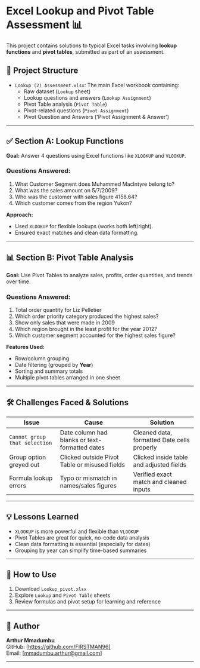# Excel Lookup and Pivot Table Assessment 📊

This project contains solutions to typical Excel tasks involving **lookup functions** and **pivot tables**, submitted as part of an assessment.

## 📁 Project Structure

- `Lookup (2) Assessment.xlsx`: The main Excel workbook containing:
  - Raw dataset (`Lookup` sheet)
  - Lookup questions and answers (`Lookup Assignment`)
  - Pivot Table analysis (`Pivot Table`)
  - Pivot-related questions (`Pivot Assignment`)
  - Pivot Question and Answers ('Pivot Assignment & Answer')

---

## ✅ Section A: Lookup Functions

**Goal:** Answer 4 questions using Excel functions like `XLOOKUP` and `VLOOKUP`.

### Questions Answered:
1. What Customer Segment does Muhammed MacIntyre belong to?
2. What was the sales amount on 5/7/2009?
3. Who was the customer with sales figure 4158.64?
4. Which customer comes from the region Yukon?

**Approach:**
- Used `XLOOKUP` for flexible lookups (works both left/right).
- Ensured exact matches and clean data formatting.

---

## 📊 Section B: Pivot Table Analysis

**Goal:** Use Pivot Tables to analyze sales, profits, order quantities, and trends over time.

### Questions Answered:
1. Total order quantity for Liz Pelletier
2. Which order priority category produced the highest sales?
3. Show only sales that were made in 2009
4. Which region brought in the least profit for the year 2012?
5. Which customer segment accounted for the highest sales figure?

**Features Used:**
- Row/column grouping
- Date filtering (grouped by **Year**)
- Sorting and summary totals
- Multiple pivot tables arranged in one sheet

---

## 🛠 Challenges Faced & Solutions

| Issue                              | Cause                                         | Solution                                     |
|-----------------------------------|-----------------------------------------------|----------------------------------------------|
| `Cannot group that selection`     | Date column had blanks or text-formatted dates| Cleaned data, formatted Date cells properly  |
| Group option greyed out           | Clicked outside Pivot Table or misused fields | Clicked inside table and adjusted fields     |
| Formula lookup errors             | Typo or mismatch in names/sales figures       | Verified exact match and cleaned inputs      |

---

## 💡 Lessons Learned

- `XLOOKUP` is more powerful and flexible than `VLOOKUP`
- Pivot Tables are great for quick, no-code data analysis
- Clean data formatting is essential (especially for dates)
- Grouping by year can simplify time-based summaries

---

## 📎 How to Use

1. Download `Lookup_pivot.xlsx`
2. Explore `Lookup` and `Pivot Table` sheets
3. Review formulas and pivot setup for learning and reference

---

## 🔗 Author

**Arthur Mmadumbu**  
GitHub: [https://github.com/FIRSTMAN96]  
Email: [mmadumbu.arthur@gmail.com]

---


